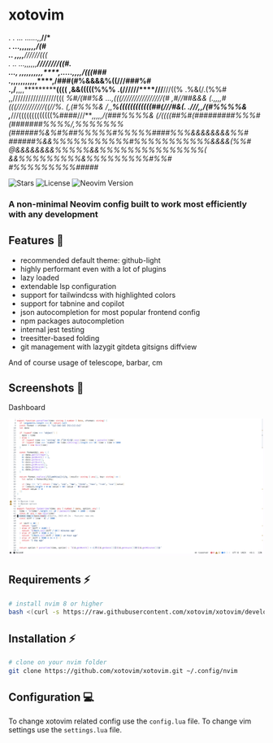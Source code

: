 # xotovim

.                                                .
                     ...   ......,,**//*          
               . ...,,,,***********,,,/(#         
             ..      ,,,,********//////(((        
         . ..   ...,,,,,,********////////((#.     
       ...,  ,,,,,,,,,,****,.....,,,,**/(((###    
      .***,,,,,,,,,,,****,/###(#%&&&&%((///###%#  
     .,/**,,,,***********((((         ,&&(((((%%% 
    .(//////****///**///((%             .%&(/.(%%#
    ,,/////////////////(((               *%#/(##%&
 ...,(((////////////////(#               ,#//##&&&
 (.,,,,#(((///////////((//%.            *(,*(#%%%&
 /*,,****%((((((((((((##(///#&(.   .*///,,/(#%%%%&
  ,***///(((((((((((((%####///****,,,,,/(###%%%%& 
   (/((((##%#(#########%%%#(#######%%%%/,%%%%%%%  
    (######%&%#%##%%%%%#%%%%%####%%%&&&&&&&&%%#   
     ######%&&%%%%%%%%%%%#%%%%%%%%%%%&&&&(%%#     
           @&&&&&&&&%%%%%&&%%%%%%%%%%%%%%%(       
              &&%%%%%%%%%&%%%%%%%%%#%%#*          
                   #%%%%%%%%%#####*               


![Stars](https://img.shields.io/github/stars/xotovim/xotovim?style=for-the-badge)
![License](https://img.shields.io/github/license/xotovim/xotovim?style=for-the-badge)
![Neovim Version](https://img.shields.io/badge/For%20Neovim-0.9+-yellowgreen?style=for-the-badge&logo=neovim&logoColor=d8abbb&color=d8abbb)

### A non-minimal Neovim config built to work most efficiently with any development

## Features 💠

- recommended default theme: github-light
- highly performant even with a lot of plugins
- lazy loaded
- extendable lsp configuration
- support for tailwindcss with highlighted colors
- support for tabnine and copilot
- json autocompletion for most popular frontend config
- npm packages autocompletion
- internal jest testing
- treesitter-based folding
- git management with lazygit gitdeta gitsigns diffview

And of course usage of telescope, barbar, cm

## Screenshots 📸

Dashboard

![Dashboard](./.screenshots/1-alpha.png)

## Requirements ⚡️

```bash
# install nvim 8 or higher
bash <(curl -s https://raw.githubusercontent.com/xotovim/xotovim/development/.install/nvim.sh)
```


## Installation ⚡️

```bash
# clone on your nvim folder
git clone https://github.com/xotovim/xotovim.git ~/.config/nvim
```
 
## Configuration 💻

To change xotovim related config use the `config.lua` file.
To change vim settings use the `settings.lua` file.
